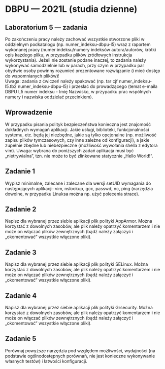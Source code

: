 # DBPU — 2021L (studia dzienne)

## Laboratorium 5 — zadania

Po zakończeniu pracy należy zachować wszystkie stworzone pliki w oddzielnym podkatalogu (np. numer_indeksu-dbpu-l5) wraz z raportem wykonanej pracy (numer indeksu/numery indeksów autora/autorów, krótki opis każdego pliku, w przypadku plików źródłowych instrukcja wykorzystania). Jeżeli nie zostanie podane inaczej, to zadania należy wykonywać samodzielnie lub w parach, przy czym w przypadku par obydwie osoby powinny rozumieć prezentowane rozwiązanie (i mieć dostęp do wspomnianych plików)!  
Uwaga: zadania z ćwiczeń należy spakować (np. tar cjf numer_indeksu-l5.tb2 numer_indeksu-dbpu-l5) i przesłać do prowadzącego (temat e-maila DBPU L5 numer indeksu - Imię Nazwisko, w przypadku prac wspólnych numery i nazwiska oddzielać przecinkiem).

## Wprowadzenie

W przypadku pisania polityk bezpieczeństwa konieczna jest znajomość dokładnych wymagań aplikacji. Jakie usługi, biblioteki, funkcjonalności systemu, etc. będą jej niezbędne, jakie są tylko opcjonalne (np. możliwość zapisu plików tymczasowych, czy inne zależne od konfiguracji), a jakie zupełnie zbędne lub niebezpieczne (możliwość wywołania shella z edytora vim). Uwaga: wybrana do poniższych zadań aplikacja musi być „nietrywialna”, tzn. nie może to być zlinkowane statycznie „Hello World!”.

## Zadanie 1

Wypisz minimalne, zalecane i zalecane dla wersji setUID wymagania do następujących aplikacji: vim, nslookup, gcc, passwd, nc, ping (narzędzia dowolne, w przypadku Linuksa można np. użyć polecenia strace).

## Zadanie 2

Napisz dla wybranej przez siebie aplikacji plik polityki AppArmor. Można korzystać z dowolnych zasobów, ale plik należy opatrzyć komentarzem i nie może on włączać plików zewnętrznych (bądź należy załączyć i „okomentować” wszystkie włączone pliki).

## Zadanie 3

Napisz dla wybranej przez siebie aplikacji plik polityki SELinux. Można korzystać z dowolnych zasobów, ale plik należy opatrzyć komentarzem i nie może on włączać plików zewnętrznych (bądź należy załączyć i „okomentować” wszystkie włączone pliki).

## Zadanie 4

Napisz dla wybranej przez siebie aplikacji plik polityki Grsecurity. Można korzystać z dowolnych zasobów, ale plik należy opatrzyć komentarzem i nie może on włączać plików zewnętrznych (bądź należy załączyć i „okomentować” wszystkie włączone pliki).

## Zadanie 5

Porównaj powyższe narzędzia pod względem możliwości, wydajności (na podstawie ogólnodostępnych porównań, nie jest konieczne wykonywanie własnych testów) i łatwości konfiguracji.
